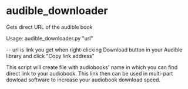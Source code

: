 # audible_downloader
Gets direct URL of the audible book

Usage:
audible_downloader.py "url"

-- url is link you get when right-clicking Download button in your Audible library and click "Copy link address"

This script will create file with audiobooks' name in which you can find direct link to your audiobook.
This link then can be used in multi-part dowload software to increase your audiobook download speed.